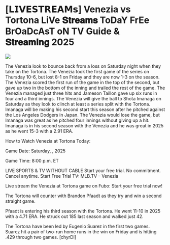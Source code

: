 # [𝗟𝗜𝗩𝗘𝗦𝗧𝗥𝗘𝗔𝗠𝘀] Venezia vs Tortona LiVe 𝐒𝐭𝐫𝐞𝐚𝐦𝐬 ToDaY FrEe BrOaDcAsT oN TV Guide & 𝐒𝐭𝐫𝐞𝐚𝐦𝐢𝐧𝐠  2025  
  
  
[![](https://i.imgur.com/qSNzIqt.png)](https://movie.rssnews.media/GWOLqJk.php)  
  
The Venezia look to bounce back from a loss on Saturday night when they take on the Tortona. The Venezia took the first game of the series on Thursday 10-6, but lost 8-1 on Friday and they are now 1-3 on the season. The Venezia scored the first run of the game in the top of the second, but gave up two in the bottom of the inning and trailed the rest of the game. The Venezia managed just three hits and Jameson Taillon gave up six runs in four and a third innings. The Venezia will give the ball to Shota Imanaga on Saturday as they look to clinch at least a series split with the Tortona. Imanaga will be making his second start this season after he pitched against the Los Angeles Dodgers in Japan. The Venezia would lose the game, but Imanaga was great as he pitched four innings without giving up a hit. Imanaga is in his second season with the Venezia and he was great in 2025 as he went 15-3 with a 2.91 ERA.

How to Watch Venezia at Tortona Today:

Game Date: Saturday, , 2025

Game Time: 8:00 p.m. ET

LIVE SPORTS & TV WITHOUT CABLE
Start your free trial. No commitment. Cancel anytime.
Start Free Trial
TV: MLB.TV – Venezia

Live stream the Venezia at Tortona game on Fubo: Start your free trial now!

The Tortona will counter with Brandon Pfaadt as they try and win a second straight game.

Pfaadt is entering his third season with the Tortona. He went 11-10 in 2025 with a 4.71 ERA. He struck out 185 last season and walked just 42.

The Tortona have been led by Eugenio Suarez in the first two games. Suarez hit a pair of two-run home runs in the win on Friday and is hitting .429 through two games. [chyrDl]